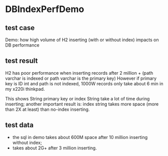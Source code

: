 # DBIndexPerfDemo
## test case
Demo: how high volume of H2 inserting (with or without index) impacts on DB performance

## test result
H2 has poor performance when inserting records after 2 million + (path varchar is indexed or path varchar is the primary key)
However if primary key is ID int and path is not indexed, 1000W records only take about 6 min in my x220i thinkpad.

This shows String primary key or index String take a lot of time during inserting; another important result is: index string 
takes more space (more than 2X at least) than no-index inserting.

## test data  
* the sql in demo takes about 600M space after 10 million inserting without index; 
* takes about 2G+ after 3 million inserting.
